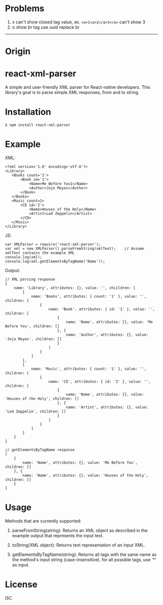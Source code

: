 # Problems
1. x can't show closed tag value, ex. `<a>1<a>2</a>3</a>` can't show 3
2. o show br tag use uuid replace br

---
# Origin
# react-xml-parser

A simple and user-friendly XML parser for React-native developers.
This library's goal is to parse simple XML responses, from and to string.

# Installation

```
$ npm install react-xml-parser
```

# Example

XML:

```
<?xml version='1.0' encoding='utf-8'?>
<Library>
   <Books count='1'>
       <Book id='1'>
           <Name>Me Before You1</Name>
           <Author>Jojo Moyes</Author>
       </Book>
   </Books>
   <Music count=1>
       <CD id='2'>
           <Name>Houses of the Holy</Name>
           <Artist>Led Zeppelin</Artist>
       </CD>
   </Music>
</Library>
```

JS:

```
var XMLParser = require('react-xml-parser');
var xml = new XMLParser().parseFromString(xmlText);    // Assume xmlText contains the example XML
console.log(xml);
console.log(xml.getElementsByTagName('Name'));
```

Output:

```
// XML parsing response
{
    name: 'Library', attributes: {}, value: '', chiildren: [
        {
            name: 'Books', attributes: { count: '1' }, value: '', children: [
                {
                    name: 'Book', attributes: { id: '1' }, value: '', children: [
                        {
                            name: 'Name', attributes: {}, value: 'Me Before You', children: []
                        }, {
                            name: 'Author', attributes: {}, value: 'Jojo Moyes', children: []
                        }
                    ]
                }
            ]
        },
        {
            name: 'Music', attributes: { count: '1' }, value: '', children: [
                {
                    name: 'CD', attributes: { id: '2' }, value: '', children: [
                        {
                            name: 'Name', attributes: {}, value: 'Houses of the Holy', children: []
                        }, {
                            name: 'Artist', attributes: {}, value: 'Led Zeppelin', children: []
                        }
                    ]
                }
            ]
        }
    ]
}

// getElementsByTagName response
[
    {
        name: 'Name', attributes: {}, value: 'Me Before You', children: []
    }, {
        name: 'Name', attributes: {}, value: 'Houses of the Holy', children: []
    }
]
```

# Usage

Methods that are currently supported:

1. parseFromString(string): Returns an XML object as described in the example output that represents the input text.

2. toString(XML object): Returns text representation of an input XML.

3. getElementsByTagName(string): Returns all tags with the same name as the method's input string (case-insensitive). for all possible tags, use '*' as input.

# License

ISC